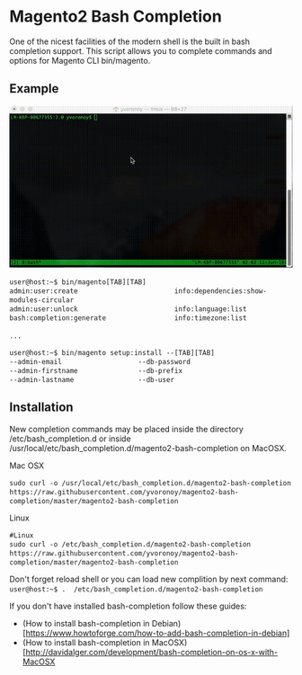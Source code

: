 # Magento2 Bash Completion
One of the nicest facilities of the modern shell is the built in bash completion support. This script allows you to complete commands and options for Magento CLI bin/magento.

## Example

![Magento2 Bash Completion Screenshot](https://raw.githubusercontent.com/yvoronoy/ReadmeMedia/master/magento2-bash-completion.gif)

```
user@host:~$ bin/magento[TAB][TAB]
admin:user:create                        info:dependencies:show-modules-circular
admin:user:unlock                        info:language:list
bash:completion:generate                 info:timezone:list

...
```

```
user@host:~$ bin/magento setup:install --[TAB][TAB]
--admin-email                   --db-password
--admin-firstname               --db-prefix
--admin-lastname                --db-user
```

## Installation
New completion commands may be placed inside the directory /etc/bash_completion.d or inside /usr/local/etc/bash_completion.d/magento2-bash-completion on MacOSX.

Mac OSX
```
sudo curl -o /usr/local/etc/bash_completion.d/magento2-bash-completion https://raw.githubusercontent.com/yvoronoy/magento2-bash-completion/master/magento2-bash-completion
```


Linux
```
#Linux
sudo curl -o /etc/bash_completion.d/magento2-bash-completion https://raw.githubusercontent.com/yvoronoy/magento2-bash-completion/master/magento2-bash-completion
```

Don't forget reload shell or you can load new complition by next command: `user@host:~$ .  /etc/bash_completion.d/magento2-bash-completion`


If you don't have installed bash-completion follow these guides:
 * (How to install bash-completion in Debian)[https://www.howtoforge.com/how-to-add-bash-completion-in-debian]
 * (How to install bash-completion in MacOSX)[http://davidalger.com/development/bash-completion-on-os-x-with-MacOSX
